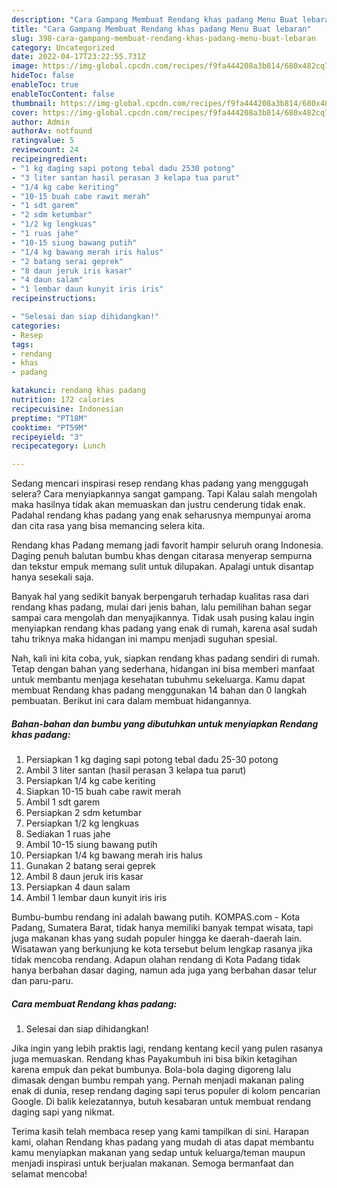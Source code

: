 ```yaml
---
description: "Cara Gampang Membuat Rendang khas padang Menu Buat lebaran"
title: "Cara Gampang Membuat Rendang khas padang Menu Buat lebaran"
slug: 398-cara-gampang-membuat-rendang-khas-padang-menu-buat-lebaran
category: Uncategorized
date: 2022-04-17T23:22:55.731Z
image: https://img-global.cpcdn.com/recipes/f9fa444208a3b814/680x482cq70/rendang-khas-padang-foto-resep-utama.jpg
hideToc: false
enableToc: true
enableTocContent: false
thumbnail: https://img-global.cpcdn.com/recipes/f9fa444208a3b814/680x482cq70/rendang-khas-padang-foto-resep-utama.jpg
cover: https://img-global.cpcdn.com/recipes/f9fa444208a3b814/680x482cq70/rendang-khas-padang-foto-resep-utama.jpg
author: Admin
authorAv: notfound
ratingvalue: 5
reviewcount: 24
recipeingredient:
- "1 kg daging sapi potong tebal dadu 2530 potong"
- "3 liter santan hasil perasan 3 kelapa tua parut"
- "1/4 kg cabe keriting"
- "10-15 buah cabe rawit merah"
- "1 sdt garem"
- "2 sdm ketumbar"
- "1/2 kg lengkuas"
- "1 ruas jahe"
- "10-15 siung bawang putih"
- "1/4 kg bawang merah iris halus"
- "2 batang serai geprek"
- "8 daun jeruk iris kasar"
- "4 daun salam"
- "1 lembar daun kunyit iris iris"
recipeinstructions:

- "Selesai dan siap dihidangkan!"
categories:
- Resep
tags:
- rendang
- khas
- padang

katakunci: rendang khas padang 
nutrition: 172 calories
recipecuisine: Indonesian
preptime: "PT18M"
cooktime: "PT59M"
recipeyield: "3"
recipecategory: Lunch

---
```



Sedang mencari inspirasi resep rendang khas padang yang menggugah selera? Cara menyiapkannya sangat gampang. Tapi Kalau salah mengolah maka hasilnya tidak akan memuaskan dan justru cenderung tidak enak. Padahal rendang khas padang yang enak seharusnya mempunyai aroma dan cita rasa yang bisa memancing selera kita.


Rendang khas Padang memang jadi favorit hampir seluruh orang Indonesia. Daging penuh balutan bumbu khas dengan citarasa menyerap sempurna dan tekstur empuk memang sulit untuk dilupakan. Apalagi untuk disantap hanya sesekali saja.

Banyak hal yang sedikit banyak berpengaruh terhadap kualitas rasa dari rendang khas padang, mulai dari jenis bahan, lalu pemilihan bahan segar sampai cara mengolah dan menyajikannya. Tidak usah pusing kalau ingin menyiapkan rendang khas padang yang enak di rumah, karena asal sudah tahu triknya maka hidangan ini mampu menjadi suguhan spesial.


Nah, kali ini kita coba, yuk, siapkan rendang khas padang sendiri di rumah. Tetap dengan bahan yang sederhana, hidangan ini bisa memberi manfaat untuk membantu menjaga kesehatan tubuhmu sekeluarga. Kamu dapat membuat Rendang khas padang menggunakan 14 bahan dan 0 langkah pembuatan. Berikut ini cara dalam membuat hidangannya.

<!--inarticleads1-->

##### Bahan-bahan dan bumbu yang dibutuhkan untuk menyiapkan Rendang khas padang:

1. Persiapkan 1 kg daging sapi potong tebal dadu 25-30 potong
1. Ambil 3 liter santan (hasil perasan 3 kelapa tua parut)
1. Persiapkan 1/4 kg cabe keriting
1. Siapkan 10-15 buah cabe rawit merah
1. Ambil 1 sdt garem
1. Persiapkan 2 sdm ketumbar
1. Persiapkan 1/2 kg lengkuas
1. Sediakan 1 ruas jahe
1. Ambil 10-15 siung bawang putih
1. Persiapkan 1/4 kg bawang merah iris halus
1. Gunakan 2 batang serai geprek
1. Ambil 8 daun jeruk iris kasar
1. Persiapkan 4 daun salam
1. Ambil 1 lembar daun kunyit iris iris


Bumbu-bumbu rendang ini adalah bawang putih. KOMPAS.com - Kota Padang, Sumatera Barat, tidak hanya memiliki banyak tempat wisata, tapi juga makanan khas yang sudah populer hingga ke daerah-daerah lain. Wisatawan yang berkunjung ke kota tersebut belum lengkap rasanya jika tidak mencoba rendang. Adapun olahan rendang di Kota Padang tidak hanya berbahan dasar daging, namun ada juga yang berbahan dasar telur dan paru-paru. 

<!--inarticleads2-->

##### Cara membuat Rendang khas padang:


1. Selesai dan siap dihidangkan!

Jika ingin yang lebih praktis lagi, rendang kentang kecil yang pulen rasanya juga memuaskan. Rendang khas Payakumbuh ini bisa bikin ketagihan karena empuk dan pekat bumbunya. Bola-bola daging digoreng lalu dimasak dengan bumbu rempah yang. Pernah menjadi makanan paling enak di dunia, resep rendang daging sapi terus populer di kolom pencarian Google. Di balik kelezatannya, butuh kesabaran untuk membuat rendang daging sapi yang nikmat. 

Terima kasih telah membaca resep yang kami tampilkan di sini. Harapan kami, olahan Rendang khas padang yang mudah di atas dapat membantu kamu menyiapkan makanan yang sedap untuk keluarga/teman maupun menjadi inspirasi untuk berjualan makanan. Semoga bermanfaat dan selamat mencoba!

